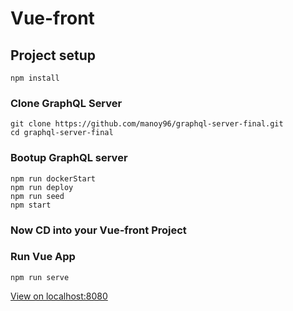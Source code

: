 # Vue-front

## Project setup
```
npm install
```

### Clone GraphQL Server
```
git clone https://github.com/manoy96/graphql-server-final.git
cd graphql-server-final
```

### Bootup GraphQL server
```
npm run dockerStart
npm run deploy
npm run seed
npm start
```

### Now CD into your Vue-front Project
### Run Vue App
```
npm run serve
```
[View on localhost:8080](localhost:8080)

